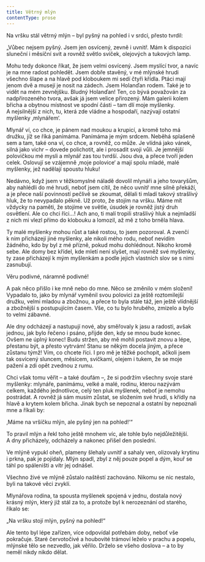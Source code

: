 ```yaml
---
title: Větrný mlýn
contentType: prose
---
```


  

Na vršku stál větrný mlýn – byl pyšný na pohled i v srdci, přesto tvrdil:

„Vůbec nejsem pyšný. Jsem jen osvícený, zevně i uvnitř. Mám k dispozici sluneční i měsíční svit a rovněž světlo svíček, olejových a tukových lamp.

Mohu tedy dokonce říkat, že jsem velmi osvícený. Jsem myslící tvor, a navíc je na mne radost pohledět. Jsem dobře stavěný, v mé mlýnské hrudi všechno šlape a na hlavě pod kloboukem mi sedí čtyři křídla. Ptáci mají jenom dvě a musejí je nosit na zádech. Jsem Holanďan rodem. Také je to vidět na mém zevnějšku. Bludný Holanďan! Ten, co bývá považován za nadpřirozeného tvora, avšak já jsem velice přirozený. Mám galerii kolem břicha a obytnou místnost ve spodní části – tam dlí moje myšlenky. A nejsilnější z nich, tu, která zde vládne a hospodaří, nazývají ostatní myšlenky ‚mlynářem‘.

Mlynář ví, co chce, je pánem nad moukou a krupicí, a kromě toho má družku, jíž se říká panímáma. Panímáma je mým srdcem. Neběhá splašeně sem a tam, také ona ví, co chce, a rovněž, co může. Je vlídná jako vánek, silná jako vichr – dovede polichotit, ale i prosadit svoji vůli. Je jemnější polovičkou mé mysli a mlynář zas tou tvrdší. Jsou dva, a přece tvoří jeden celek. Oslovují se vzájemně ‚moje polovice‘ a mají spolu mladé, malé myšlenky, jež nadělají spoustu hluku!

Nedávno, když jsem v těžkomyslné náladě dovolil mlynáři a jeho tovaryšům, aby nahlédli do mé hrudi, neboť jsem cítil, že něco uvnitř mne silně překáží, a je přece naší povinností pečlivě se zkoumat, dělali ti mladí takový strašlivý hluk, že to nevypadalo pěkně. Už proto, že stojím na vršku. Máme mít vždycky na paměti, že stojíme ve světle, úsudek je rovněž jistý druh osvětlení. Ale co chci říci…! Ach ano, ti malí tropili strašlivý hluk a nejmladší z nich mi vlezl přímo do klobouku a lomozil, až mě z toho brněla hlava.

Ty malé myšlenky mohou růst a také rostou, to jsem pozoroval. A zvenčí k nim přicházejí jiné myšlenky, ale nikoli mého rodu, neboť nevidím žádného, kdo by byl z mé přízně, pokud mohu dohlédnout. Nikoho kromě sebe. Ale domy bez křídel, kde mletí není slyšet, mají rovněž své myšlenky, ty zase přicházejí k mým myšlenkám a podle jejich vlastních slov se s nimi zasnubují.

Věru podivné, náramně podivné!

A pak něco přišlo i ke mně nebo do mne. Něco se změnilo v mém složení! Vypadalo to, jako by mlynář vyměnil svou polovici za ještě roztomilejší družku, velmi mladou a zbožnou, a přece to byla stále táž, jen ještě vlídnější a zbožnější s postupujícím časem. Vše, co tu bylo hrubého, zmizelo a bylo to velmi zábavné.

Ale dny odcházejí a nastupují nové, aby směřovaly k jasu a radosti, avšak jednou, jak bylo řečeno i psáno, přijde den, kdy se mnou bude konec. Ovšem ne úplný konec! Budu stržen, aby mě mohli postavit znovu a lépe, přestanu být, a přesto vytrvám! Stanu se někým docela jiným, a přece zůstanu týmž! Vím, co chcete říci. I pro mě je těžké pochopit, ačkoli jsem tak osvícený sluncem, měsícem, svíčkami, olejem i tukem, že se moje pažení a zdi opět zvednou z rumu.

Chci však tomu věřit – a také doufám –, že si podržím všechny svoje staré myšlenky: mlynáře, panímámu, velké a malé, rodinu, kterou nazývám celkem, každého jednotlivce, celý ten pluk myšlenek, neboť je nemohu postrádat. A rovněž já sám musím zůstat, se složením své hrudi, s křídly na hlavě a krytem kolem břicha. Jinak bych se nepoznal a ostatní by nepoznali mne a říkali by:

‚Máme na vršíčku mlýn, ale pyšný jen na pohled!‘“

To pravil mlýn a řekl toho ještě mnohem víc, ale tohle bylo nejdůležitější. A dny přicházely, odcházely a nakonec přišel den poslední.

Ve mlýně vypukl oheň, plameny šlehaly uvnitř a sahaly ven, olizovaly krytinu i prkna, pak je pojídaly. Mlýn spadl, zbyl z něj pouze popel a dým, kouř se táhl po spáleništi a vítr jej odnášel.

Všechno živé ve mlýně zůstalo naštěstí zachováno. Nikomu se nic nestalo, byli na takové věci zvyklí.

Mlynářova rodina, ta spousta myšlenek spojená v jednu, dostala nový krásný mlýn, který již stál za to, a protože byl k nerozeznání od starého, říkalo se:

„Na vršku stojí mlýn, pyšný na pohled!“

Ale tento byl lépe zařízen, více odpovídal potřebám doby, neboť vše pokračuje. Staré červotočivé a houbovité trámoví leželo v prachu a popelu, mlýnské tělo se nezvedlo, jak věřilo. Drželo se všeho doslova – a to by neměl nikdy nikdo dělat.
